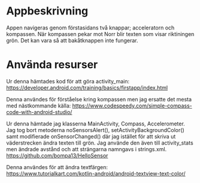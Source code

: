 # Appbeskrivning
Appen navigeras genom förstasidans två knappar; acceleratorn och kompassen. När kompassen pekar mot Norr blir texten som visar riktiningen grön. Det kan vara så att bakåtknappen inte fungerar.

# Använda resurser

Ur denna hämtades kod för att göra activity_main:
https://developer.android.com/training/basics/firstapp/index.html 

Denna användes för förståelse kring kompassen men jag ersatte det mesta med nästkommande källa:
https://www.codespeedy.com/simple-compass-code-with-android-studio/

Ur denna hämtade jag klasserna MainActivity, Compass, Accelerometer. Jag tog bort metoderna noSensorsAlert(), setActivityBackgroundColor() samt modifierade onSensorChanged() där jag istället för att skriva ut väderstrecken ändra texten till grön. Jag använde den även till activity_stats men ändrade avstånd och att strängarna namngavs i strings.xml.
https://github.com/bompa13/HelloSensor 

Denna användes för att ändra textfärgen:
https://www.tutorialkart.com/kotlin-android/android-textview-text-color/

